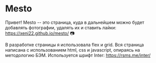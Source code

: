 # Mesto
Привет! Mesto -- это страница, куда в дальнейшем можно будет добавлять фотографии, удалять их и ставить лайки: https://xeni22.github.io/mesto/ 📷

В разработке страницы я использовала flex и grid. Вся страница написана с использованием html, css и javascript, опираясь на методологию БЭМ. Используется шрифт Inter: https://rsms.me/inter/